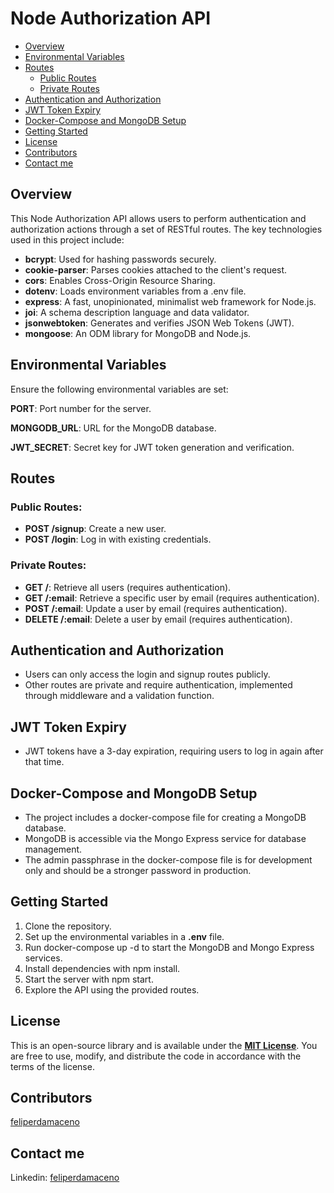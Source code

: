 # Node Authorization API

- [Overview](#overview)
- [Environmental Variables](#environmental-variables)
- [Routes](#routes)
  - [Public Routes](#public-routes)
  - [Private Routes](#private-routes)
- [Authentication and Authorization](#authentication-and-authorization)
- [JWT Token Expiry](#jwt-token-expiry)
- [Docker-Compose and MongoDB Setup](#docker-compose-and-mongodb-setup)
- [Getting Started](#getting-started)
- [License](#license)
- [Contributors](#contributors)
- [Contact me](#contact-me)

## Overview

This Node Authorization API allows users to perform authentication and authorization actions through a set of RESTful routes. The key technologies used in this project include:

- **bcrypt**: Used for hashing passwords securely.
- **cookie-parser**: Parses cookies attached to the client's request.
- **cors**: Enables Cross-Origin Resource Sharing.
- **dotenv**: Loads environment variables from a .env file.
- **express**: A fast, unopinionated, minimalist web framework for Node.js.
- **joi**: A schema description language and data validator.
- **jsonwebtoken**: Generates and verifies JSON Web Tokens (JWT).
- **mongoose**: An ODM library for MongoDB and Node.js.

## Environmental Variables

Ensure the following environmental variables are set:

**PORT**: Port number for the server.

**MONGODB_URL**: URL for the MongoDB database.

**JWT_SECRET**: Secret key for JWT token generation and verification.

## Routes

### Public Routes:

- **POST /signup**: Create a new user.
- **POST /login**: Log in with existing credentials.

### Private Routes:

- **GET /**: Retrieve all users (requires authentication).
- **GET /:email**: Retrieve a specific user by email (requires authentication).
- **POST /:email**: Update a user by email (requires authentication).
- **DELETE /:email**: Delete a user by email (requires authentication).

## Authentication and Authorization

- Users can only access the login and signup routes publicly.
- Other routes are private and require authentication, implemented through middleware and a validation function.

## JWT Token Expiry

- JWT tokens have a 3-day expiration, requiring users to log in again after that time.

## Docker-Compose and MongoDB Setup

- The project includes a docker-compose file for creating a MongoDB database.
- MongoDB is accessible via the Mongo Express service for database management.
- The admin passphrase in the docker-compose file is for development only and should be a stronger password in production.

## Getting Started

1. Clone the repository.
2. Set up the environmental variables in a **.env** file.
3. Run docker-compose up -d to start the MongoDB and Mongo Express services.
4. Install dependencies with npm install.
5. Start the server with npm start.
6. Explore the API using the provided routes.

## License

This is an open-source library and is available under the [**MIT License**](LICENSE). You are free to use, modify, and distribute the code in accordance with the terms of the license.

## Contributors

[feliperdamaceno](https://github.com/feliperdamaceno)

## Contact me

Linkedin: [feliperdamaceno](https://www.linkedin.com/in/feliperdamaceno)
